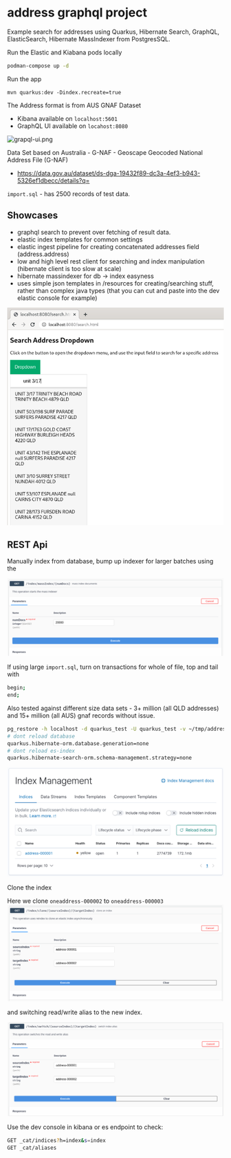 # address graphql project

Example search for addresses using Quarkus, Hibernate Search, GraphQL, ElasticSearch, Hibernate MassIndexer from PostgresSQL.

Run the Elastic and Kiabana pods locally
```bash
podman-compose up -d
```

Run the app
```aidl
mvn quarkus:dev -Dindex.recreate=true
```

The Address format is from AUS GNAF Dataset 

- Kibana available on `localhost:5601`
- GraphQL UI available on `locahost:8080`

![grapql-ui.png](images/address-poc.gif)

Data Set based on Australia - G-NAF - Geoscape Geocoded National Address File (G-NAF)
- https://data.gov.au/dataset/ds-dga-19432f89-dc3a-4ef3-b943-5326ef1dbecc/details?q=

`import.sql` - has 2500 records of test data.

## Showcases

- graphql search to prevent over fetching of result data.
- elastic index templates for common settings
- elastic ingest pipeline for creating concatenated addresses field (address.address)
- low and high level rest client for searching and index manipulation (hibernate client is too slow at scale)
- hibernate massindexer for db -> index easyness
- uses simple json templates in /resources for creating/searching stuff, rather than complex java types (that you can cut and paste into the dev elastic console for example)

![dropdown-search.png](images/dropdown-search.png)

## REST Api

Manually index from database, bump up indexer for larger batches using the

![massindex.png](images/massindex.png)

If using large `import.sql`, turn on transactions for whole of file, top and tail with
```bash
begin;
end;
```

Also tested against different size data sets - 3+ million (all QLD addresses) and 15+ million (all AUS) gnaf records without issue.
```bash
pg_restore -h localhost -d quarkus_test -U quarkus_test -v ~/tmp/address.dmp
# dont reload database
quarkus.hibernate-orm.database.generation=none
# dont reload es-index
quarkus.hibernate-search-orm.schema-management.strategy=none
```

![grapql-index.png](images/graphql-index.png)

Clone the index

Here we clone `oneaddress-000002` to `oneaddress-000003`
![index-clone.png](images/index-clone.png)

and switching read/write alias to the new index.

![switch-index.png](images/switch-index.png)

Use the dev console in kibana or es endpoint to check:
```bash
GET _cat/indices?h=index&s=index
GET _cat/aliases
```
